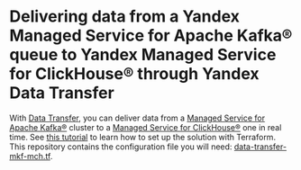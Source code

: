 # Delivering data from a Yandex Managed Service for Apache Kafka® queue to Yandex Managed Service for ClickHouse® through Yandex Data Transfer

With [Data Transfer](https://yandex.cloud/en/docs/data-transfer), you can deliver data from a [Managed Service for Apache Kafka®](https://yandex.cloud/en/docs/managed-kafka) cluster to a [Managed Service for ClickHouse®](https://yandex.cloud/en/docs/managed-clickhouse) one in real time. See [this tutorial](https://yandex.cloud/en/docs/data-transfer/tutorials/mkf-to-mch) to learn how to set up the solution with Terraform. This repository contains the configuration file you will need: [data-transfer-mkf-mch.tf](data-transfer-mkf-mch.tf).
